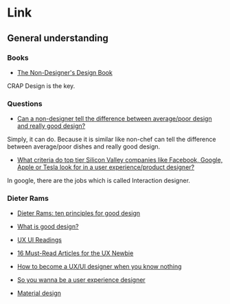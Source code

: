 # Link

## General understanding

### Books

- [The Non-Designer's Design Book](http://www.amazon.com/The-Non-Designers-Design-Book-Edition/dp/0321534042)

CRAP Design is the key.


### Questions

- [Can a non-designer tell the difference between average/poor design and really good design?](https://www.quora.com/Can-a-non-designer-tell-the-difference-between-average-poor-design-and-really-good-design)

Simply, it can do. Because it is similar like non-chef can tell the difference between average/poor dishes and really good design.

- [What criteria do top tier Silicon Valley companies like Facebook, Google, Apple or Tesla look for in a user experience/product designer?](https://www.quora.com/What-criteria-do-top-tier-Silicon-Valley-companies-like-Facebook-Google-Apple-or-Tesla-look-for-in-a-user-experience-product-designer)

In google, there are the jobs which is called Interaction designer.


### Dieter Rams

- [Dieter Rams: ten principles for good design](https://www.vitsoe.com/rw/about/good-design)

- [What is good design?](http://ui-patterns.com/blog/What-is-good-design)



- [UX UI Readings](https://medium.com/ux-ui-readings)

- [16 Must-Read Articles for the UX Newbie](http://www.usertesting.com/blog/2013/12/10/14-must-read-articles-for-the-ux-newbie/)

- [How to become a UX/UI designer when you know nothing](https://www.linkedin.com/pulse/20140702131658-43610144-how-to-become-a-ux-ui-designer-without-design-school)

- [So you wanna be a user experience designer](https://whitneyhess.com/blog/2009/06/30/so-you-wanna-be-a-user-experience-designer-step-1-resources/)



- [Material design](http://www.google.co.jp/design/spec/material-design/introduction.html)
